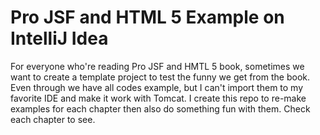 # Pro JSF  and HTML 5 Example on IntelliJ Idea

For everyone who're reading Pro JSF and HMTL 5 book, sometimes we want to create a template project to test the funny we get from the book. Even through we have all codes example, but I can't import them to my favorite  IDE and make it work with Tomcat. I create this repo to re-make examples for each chapter then also do something fun with them. Check each chapter to see.
